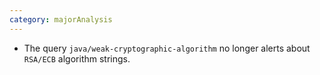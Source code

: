 ```yaml
---
category: majorAnalysis
---
```

* The query `java/weak-cryptographic-algorithm` no longer alerts about `RSA/ECB` algorithm strings.
